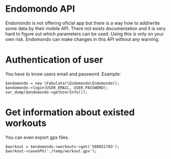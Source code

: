 Endomondo API
============

Endomondo is not offering oficial app but there is a way how to add/write some data by their mobile API. There not exists documentation and it is very hard to figure out which parameters can be used. Using this is only on your own risk. Endomondo can make changes in this API without any warning.

# Authentication of user
You have to know users email and password. Example:
```
$endomondo = new \Fabulator\Endomondo\Endomondo();
$endomondo->login(USER_EMAIL, USER_PASSWORD);
var_dump($endomondo->getUserInfo());
```

# Get information about existed workouts
You can even export gpx files.
```
$workout = $endomondo->workouts->get('560851703');
$workout->saveGPX('./temp/workout.gpx');
```
